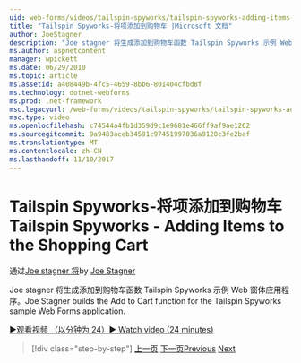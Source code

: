 ```yaml
---
uid: web-forms/videos/tailspin-spyworks/tailspin-spyworks-adding-items-to-the-shopping-cart
title: "Tailspin Spyworks-将项添加到购物车 |Microsoft 文档"
author: JoeStagner
description: "Joe stagner 将生成添加到购物车函数 Tailspin Spyworks 示例 Web 窗体应用程序。"
ms.author: aspnetcontent
manager: wpickett
ms.date: 06/29/2010
ms.topic: article
ms.assetid: a408449b-4fc5-4659-8bb6-801404cfbd8f
ms.technology: dotnet-webforms
ms.prod: .net-framework
msc.legacyurl: /web-forms/videos/tailspin-spyworks/tailspin-spyworks-adding-items-to-the-shopping-cart
msc.type: video
ms.openlocfilehash: c74544a4fb1d359d9c1e9681e466ff9af9ae1262
ms.sourcegitcommit: 9a9483aceb34591c97451997036a9120c3fe2baf
ms.translationtype: MT
ms.contentlocale: zh-CN
ms.lasthandoff: 11/10/2017
---
```

<a name="tailspin-spyworks---adding-items-to-the-shopping-cart"></a><span data-ttu-id="c7cad-103">Tailspin Spyworks-将项添加到购物车</span><span class="sxs-lookup"><span data-stu-id="c7cad-103">Tailspin Spyworks - Adding Items to the Shopping Cart</span></span>
====================
<span data-ttu-id="c7cad-104">通过[Joe stagner 将](https://github.com/JoeStagner)</span><span class="sxs-lookup"><span data-stu-id="c7cad-104">by [Joe Stagner](https://github.com/JoeStagner)</span></span>

<span data-ttu-id="c7cad-105">Joe stagner 将生成添加到购物车函数 Tailspin Spyworks 示例 Web 窗体应用程序。</span><span class="sxs-lookup"><span data-stu-id="c7cad-105">Joe Stagner builds the Add to Cart function for the Tailspin Spyworks sample Web Forms application.</span></span>

[<span data-ttu-id="c7cad-106">&#9654;观看视频 （以分钟为 24）</span><span class="sxs-lookup"><span data-stu-id="c7cad-106">&#9654; Watch video (24 minutes)</span></span>](https://channel9.msdn.com/Blogs/ASP-NET-Site-Videos/tailspin-spyworks-adding-items-to-the-shopping-cart)

>[!div class="step-by-step"]
<span data-ttu-id="c7cad-107">[上一页](tailspin-spyworks-display-per-product-details.md)
[下一页](tailspin-spyworks-display-shopping-cart.md)</span><span class="sxs-lookup"><span data-stu-id="c7cad-107">[Previous](tailspin-spyworks-display-per-product-details.md)
[Next](tailspin-spyworks-display-shopping-cart.md)</span></span>
